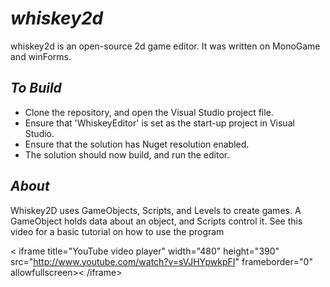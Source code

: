 _whiskey2d_
=========

whiskey2d is an open-source 2d game editor. It was written on MonoGame and winForms. 

_To Build_
--------

* Clone the repository, and open the Visual Studio project file.
* Ensure that 'WhiskeyEditor' is set as the start-up project in Visual Studio.
* Ensure that the solution has Nuget resolution enabled.
* The solution should now build, and run the editor. 

_About_
-------

Whiskey2D uses GameObjects, Scripts, and Levels to create games. A GameObject holds data about an object, and Scripts control it. See this video for a basic tutorial on how to use the program

< iframe title="YouTube video player" width="480" height="390" src="http://www.youtube.com/watch?v=sVJHYpwkpFI" frameborder="0" allowfullscreen>< /iframe> 